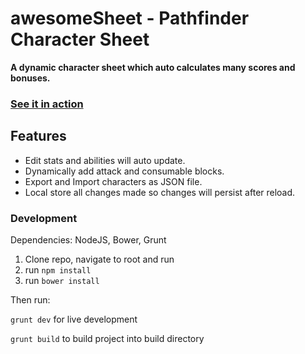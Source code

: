 # awesomeSheet - Pathfinder Character Sheet
**A dynamic character sheet which auto calculates many scores and bonuses.**
### [See it in action](http://zombiefox.github.io/awesomeSheet/)

## Features
- Edit stats and abilities will auto update.
- Dynamically add attack and consumable blocks.
- Export and Import characters as JSON file.
- Local store all changes made so changes will persist after reload.

### Development

Dependencies:
NodeJS, Bower, Grunt

1. Clone repo, navigate to root and run
2. run `npm install`
3. run `bower install`

Then run:

`grunt dev` for live development

`grunt build` to build project into build directory 
